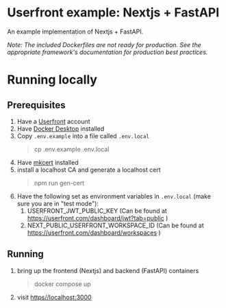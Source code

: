 # Userfront example: Nextjs + FastAPI

An example implementation of Nextjs + FastAPI.

_Note: The included Dockerfiles are not ready for production. See the appropriate framework's documentation for production best practices._

# Running locally

## Prerequisites

1. Have a [Userfront](https://userfront.com/) account
1. Have [Docker Desktop](https://www.docker.com/products/docker-desktop/) installed
1. Copy `.env.example` into a file called `.env.local`
   > cp .env.example .env.local
1. Have [mkcert](https://github.com/FiloSottile/mkcert?tab=readme-ov-file#installation) installed
1. install a localhost CA and generate a localhost cert
   > npm run gen-cert
1. Have the following set as environment variables in `.env.local` (make sure you are in "test mode"):
    1. USERFRONT_JWT_PUBLIC_KEY (Can be found at https://userfront.com/dashboard/jwt?tab=public )
    1. NEXT_PUBLIC_USERFRONT_WORKSPACE_ID (Can be found at https://userfront.com/dashboard/workspaces )

## Running

1. bring up the frontend (Nextjs) and backend (FastAPI) containers
    > docker compose up
2. visit [https//localhost:3000](https://localhost:3000)
